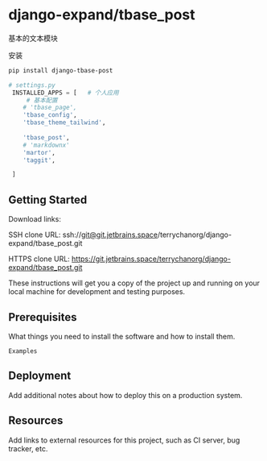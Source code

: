 # django-expand/tbase_post
基本的文本模块

安装
```bash
pip install django-tbase-post
```

```python
# settings.py
 INSTALLED_APPS = [   # 个人应用
     # 基本配置
    # 'tbase_page',
    'tbase_config',
    'tbase_theme_tailwind',
    
    'tbase_post',
    # 'markdownx'
    'martor',
    'taggit',

 ]
```


## Getting Started

Download links:

SSH clone URL: ssh://git@git.jetbrains.space/terrychanorg/django-expand/tbase_post.git

HTTPS clone URL: https://git.jetbrains.space/terrychanorg/django-expand/tbase_post.git



These instructions will get you a copy of the project up and running on your local machine for development and testing purposes.

## Prerequisites

What things you need to install the software and how to install them.

```
Examples
```

## Deployment

Add additional notes about how to deploy this on a production system.

## Resources

Add links to external resources for this project, such as CI server, bug tracker, etc.
